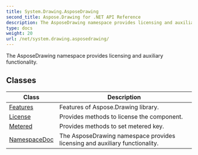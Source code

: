 ```yaml
---
title: System.Drawing.AsposeDrawing
second_title: Aspose.Drawing for .NET API Reference
description: The AsposeDrawing namespace provides licensing and auxiliary functionality
type: docs
weight: 20
url: /net/system.drawing.asposedrawing/
---
```

The AsposeDrawing namespace provides licensing and auxiliary functionality.

## Classes

| Class | Description |
| --- | --- |
| [Features](./features/) | Features of Aspose.Drawing library. |
| [License](./license/) | Provides methods to license the component. |
| [Metered](./metered/) | Provides methods to set metered key. |
| [NamespaceDoc](./namespacedoc/) | The AsposeDrawing namespace provides licensing and auxiliary functionality. |


